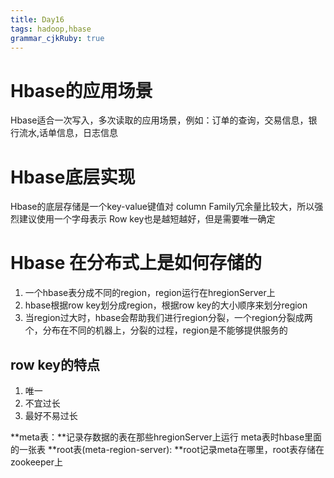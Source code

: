 ```yaml
---
title: Day16
tags: hadoop,hbase
grammar_cjkRuby: true
---
```

# Hbase的应用场景

Hbase适合一次写入，多次读取的应用场景，例如：订单的查询，交易信息，银行流水,话单信息，日志信息

# Hbase底层实现
Hbase的底层存储是一个key-value键值对
column Family冗余量比较大，所以强烈建议使用一个字母表示
Row key也是越短越好，但是需要唯一确定

# Hbase 在分布式上是如何存储的

1. 一个hbase表分成不同的region，region运行在hregionServer上
2. hbase根据row key划分成region，根据row key的大小顺序来划分region
3. 当region过大时，hbase会帮助我们进行region分裂，一个region分裂成两个，分布在不同的机器上，分裂的过程，region是不能够提供服务的

## row key的特点
1. 唯一
2. 不宜过长
3. 最好不易过长

**meta表：**记录存数据的表在那些hregionServer上运行
meta表时hbase里面的一张表
**root表(meta-region-server): **root记录meta在哪里，root表存储在zookeeper上

